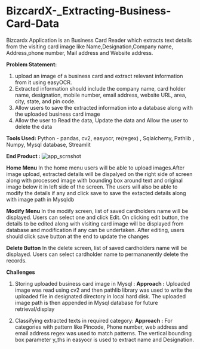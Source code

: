 # BizcardX-_Extracting-Business-Card-Data
Bizcardx Application is an Business Card Reader which extracts text details from the visiting card image like Name,Designation,Company name, Address,phone number, Mail address and Website address.

**Problem Statement:**
1. upload an image of a business card and extract relevant information from it using easyOCR.
2. Extracted information should include the company name, card holder name, designation, mobile number, email address, website URL, area, city, state,
   and pin code.
3. Allow users to save the extracted information into a database along with the uploaded business card image
4. Allow the user to Read the data, Update the data and Allow the user to delete the data

**Tools Used:**
Python - pandas, cv2, easyocr, re(regex) , Sqlalchemy, Pathlib , Numpy, Mysql database,  Streamlit

**End Product :**
![app_scrnshot](https://github.com/KiruthikaParanthaman/BizcardX-_Extracting-Business-Card-Data/assets/141828622/0cf3205c-bba0-475a-aaf2-457275871e23)

**Home Menu**
In the home menu users will be able to upload images.After image upload, extracted details will be dispalyed on the right side of screen along with processed image with bounding box around text and original image below it in left side of the screen. The users will also be able to modify the details if any and click save to save the extacted details along with image path in Mysqldb

**Modify Menu**
In the modify screen, list of saved cardholders name will be displayed. Users can select one and click Edit. On clicking edit button, the details to be edited along with visiting card image will be displayed from database and modification if any can be undertaken. After editing, users should click save button at the end to update the changes

**Delete Button**
In the delete screen, list of saved cardholders name will be displayed. Users can select cardholder name to permananently delete the records.

**Challenges**
1. Storing uploaded business card image in Mysql :
   **Approach :** Uploaded image was read using cv2 and then pathlib library was used to write the uploaded file in designated directory in local hard disk. The uploaded image path is then appended in Mysql database for future retrieval/display

2. Classifying extracted texts in required category:
   **Approach :** For categories with pattern like Pincode, Phone number, web address and email address regex was used to match patterns. The vertical bounding box parameter y_ths in easyocr is used to extract name and Designation.

